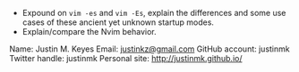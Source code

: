- Expound on `vim -es` and `vim -Es`, explain the differences and some use cases of these ancient yet unknown startup modes.
- Explain/compare the Nvim behavior.

Name: Justin M. Keyes
Email: justinkz@gmail.com
GitHub account: justinmk
Twitter handle: justinmk
Personal site: http://justinmk.github.io/
